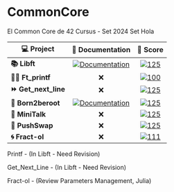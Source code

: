 # CommonCore
El Common Core de 42 Cursus - Set 2024 Set Hola
	
| 💻 Project | 📝 Documentation | 💯 Score |
|------|:-------:|:------------------:|
| **📚 Libft** | [![Documentation](https://img.shields.io/badge/Documentation-0077B5)](https://github.com/yoliveir/42Cursus/tree/CommonCore/MileStone_1/Libft/#readme) | [![125](https://img.shields.io/badge/125-2ea44f)]() |
| **✍🏼 Ft_printf** | ❌ | [![100](https://img.shields.io/badge/100-2ea44f)]() |
| **⏩ Get_next_line** | ❌ | [![125](https://img.shields.io/badge/125-2ea44f)]() |
| **🤖 Born2beroot** | [![Documentation](https://img.shields.io/badge/Documentation-0077B5)](https://github.com/MiMendiola/Born2BeRoot#readme) | [![125](https://img.shields.io/badge/125-2ea44f)]() |
| **📡 MiniTalk** | ❌ | [![125](https://img.shields.io/badge/125-2ea44f)]() |
| **🔀 PushSwap** | ❌ | [![125](https://img.shields.io/badge/125-2ea44f)]() |
| **🌀 Fract-ol** | ❌ | [![111](https://img.shields.io/badge/111-2ea44f)]() |

Printf - (In Libft - Need Revision)

Get_Next_Line - (In Libft - Need Revision)

Fract-ol - (Review Parameters Management, Julia)
